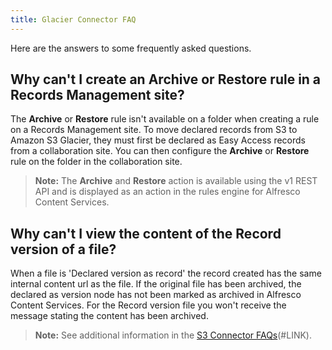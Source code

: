 ```yaml
---
title: Glacier Connector FAQ
---
```


Here are the answers to some frequently asked questions.

## Why can't I create an **Archive** or **Restore** rule in a Records Management site?

The **Archive** or **Restore** rule isn't available on a folder when creating a rule on a Records Management site. To move declared records from S3 to Amazon S3 Glacier, they must first be declared as Easy Access records from a collaboration site. You can then configure the **Archive** or **Restore** rule on the folder in the collaboration site.

> **Note:** The **Archive** and **Restore** action is available using the v1 REST API and is displayed as an action in the rules engine for Alfresco Content Services.

## Why can't I view the content of the Record version of a file?

When a file is 'Declared version as record' the record created has the same internal content url as the file. If the original file has been archived, the declared as version node has not been marked as archived in Alfresco Content Services. For the Record version file you won't receive the message stating the content has been archived.

> **Note:** See additional information in the [S3 Connector FAQs](https://docs.alfresco.com/s3connector/references/s3-contentstore-faq.html)(#LINK).

